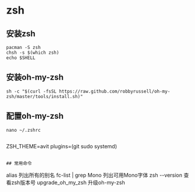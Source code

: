 # zsh

## 安装zsh
```
pacman -S zsh
chsh -s $(which zsh)
echo $SHELL
```

## 安装oh-my-zsh
```
sh -c "$(curl -fsSL https://raw.github.com/robbyrussell/oh-my-zsh/master/tools/install.sh)"
```

## 配置oh-my-zsh
```
nano ~/.zshrc
```
> ```
ZSH_THEME=avit
plugins=(git sudo systemd)
```

## 常用命令
```
alias 列出所有的别名
fc-list | grep Mono 列出可用Mono字体
zsh --version 查看zsh版本号
upgrade_oh_my_zsh 升级oh-my-zsh
```
